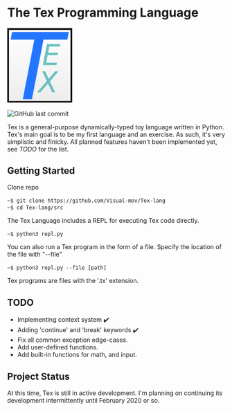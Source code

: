 # The Tex Programming Language

<img src="Tex_Logo.png" alt="Tex Logo" width="150"/>

![GitHub last commit](https://img.shields.io/github/last-commit/Visual-mov/Tex-lang)

Tex is a general-purpose dynamically-typed toy language written in Python. Tex's main goal is to be my first language and an exercise. As such, it's very simplistic and finicky. All planned features haven't been implemented yet, see *TODO* for the list.

## Getting Started
Clone repo
```
~$ git clone https://github.com/Visual-mov/Tex-lang
~$ cd Tex-lang/src
```

The Tex Language includes a REPL for executing Tex code directly.
```
~$ python3 repl.py
```
You can also run a Tex program in the form of a file. Specify the location of the file with "--file"
```
~$ python3 repl.py --file [path]
```
Tex programs are files with the '.tx' extension.

## TODO
- Implementing context system ✔️
- Adding 'continue' and 'break' keywords ✔️
- Fix all common exception edge-cases.
- Add user-defined functions.
- Add built-in functions for math, and input.

## Project Status
At this time, Tex is still in active development. I'm planning on continuing its development intermittently until February 2020 or so.

